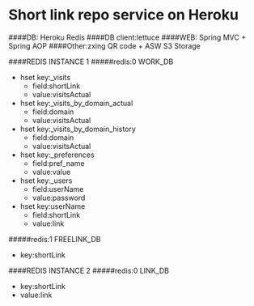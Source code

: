 Short link repo service on Heroku
===============================

####DB: Heroku Redis
####DB client:lettuce
####WEB: Spring MVC + Spring AOP 
####Other:zxing QR code + ASW S3 Storage


####REDIS INSTANCE 1
#####redis:0 WORK_DB
- hset key:_visits
    - field:shortLink
    - value:visitsActual
- hset key:_visits_by_domain_actual 
    - field:domain
    - value:visitsActual
- hset key:_visits_by_domain_history 
    - field:domain
    - value:visitsActual
- hset key:_preferences
    - field:pref_name       
    - value:value
- hset key:_users
    - field:userName
    - value:password
- hset key:userName
    - field:shortLink
    - value:link

#####redis:1 FREELINK_DB 
- key:shortLink

####REDIS INSTANCE 2
#####redis:0 LINK_DB 
- key:shortLink
- value:link
